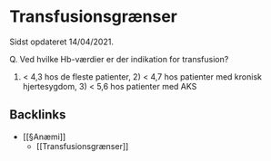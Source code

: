 # Transfusionsgrænser
Sidst opdateret 14/04/2021.

Q. Ved hvilke Hb-værdier er der indikation for transfusion?
1) < 4,3 hos de fleste patienter, 2) < 4,7 hos patienter med kronisk hjertesygdom, 3) < 5,6 hos patienter med AKS

## Backlinks
* [[§Anæmi]]
	* [[Transfusionsgrænser]]

<!-- #anki/deck/Medicine #anki/tag/med/Acute care# -->

<!-- {BearID:198C865A-466E-48B1-82CF-AA0621E45AA6-795-000003AEF59177CC} -->
